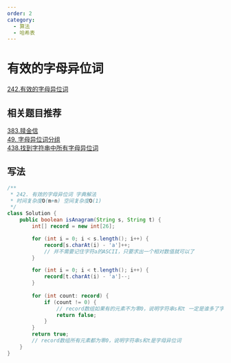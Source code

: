 ```yaml
---
order: 2
category: 
  - 算法
  - 哈希表
---
```


# 有效的字母异位词

[242.有效的字母异位词](https://leetcode.cn/problems/valid-anagram/description/)

## 相关题目推荐

[383.赎金信](https://leetcode.cn/problems/ransom-note/description/)  
[49. 字母异位词分组](https://leetcode.cn/problems/group-anagrams/description/)  
[438.找到字符串中所有字母异位词](https://leetcode.cn/problems/find-all-anagrams-in-a-string/description/)  

## 写法

```java
/**
 * 242. 有效的字母异位词 字典解法
 * 时间复杂度O(m+n) 空间复杂度O(1)
 */
class Solution {
    public boolean isAnagram(String s, String t) {
        int[] record = new int[26];

        for (int i = 0; i < s.length(); i++) {
            record[s.charAt(i) - 'a']++;  
            // 并不需要记住字符a的ASCII，只要求出一个相对数值就可以了
        }

        for (int i = 0; i < t.length(); i++) {
            record[t.charAt(i) - 'a']--;
        }
        
        for (int count: record) {
            if (count != 0) { 
                // record数组如果有的元素不为零0，说明字符串s和t 一定是谁多了字符或者谁少了字符。
                return false;
            }
        }
        return true; 
        // record数组所有元素都为零0，说明字符串s和t是字母异位词
    }
}
```
